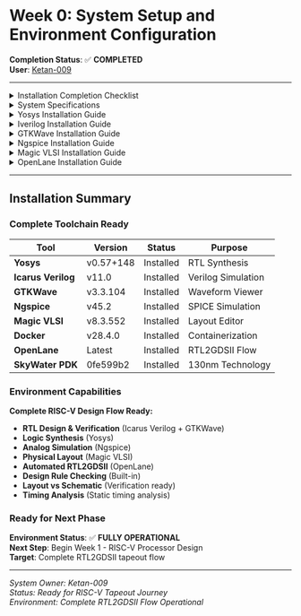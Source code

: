 # Week 0: System Setup and Environment Configuration

**Completion Status**: ✅ **COMPLETED**  
**User**: [Ketan-009](https://github.com/Ketan-009)

---
<details>
<summary> Installation Completion Checklist</summary> 

## ✅ Installation Completion Checklist

###  Environment Setup Status
-  **System Requirements Check** - 8-core AMD Ryzen 7, 7.8GB RAM, 81GB storage
-  **Operating System** - Ubuntu 22.04.5 LTS verified
-  **Core Dependencies** - Build tools and libraries installed
-  **Yosys RTL Synthesis** - v0.57+148 installed and verified
-  **Icarus Verilog Simulator** - v11.0 installed and verified
-  **GTKWave Viewer** - v3.3.104 installed and verified
-  **Ngspice Circuit Simulator** - v45.2 installed and verified
-  **Magic VLSI Layout** - v8.3.552 installed and verified
-  **Docker Environment** - Configured with user permissions
-  **OpenLane RTL2GDSII** - Complete flow installed and tested
-  **SkyWater 130nm PDK** - PDK installed with hash: 0fe599b2afb6708d281543108caf8310912f54af

###  Tools Ready for RISC-V Development
-  **Complete RTL2GDSII Flow** - OpenLane operational
-  **Simulation Environment** - Icarus Verilog + GTKWave
-  **Synthesis Tools** - Yosys ready for RTL synthesis
-  **Analog Simulation** - Ngspice for mixed-signal verification
-  **Layout Tools** - Magic VLSI for custom layouts
-  **Design Verification** - DRC, LVS, timing analysis ready

---

</details>

<details>
<summary> System Specifications</summary>

##  System Specifications

This document contains the system setup and configuration details for the RISC-V Tapeout RTL2GDS journey.

##  System Check Report

Below is the comprehensive system check script and its output:

### System Check Script

```bash
echo "=================================="
echo "       SYSTEM CHECK REPORT"
echo "=================================="
echo

echo "1. SYSTEM INFO:"
echo "   OS: $(lsb_release -d | cut -f2)"
echo "   Kernel: $(uname -r)"
echo "   Architecture: $(uname -m)"
echo

echo "2. CPU INFO:"
echo "   Cores: $(nproc)"
echo "   Model: $(lscpu | grep 'Model name' | cut -d':' -f2 | xargs)"
echo

echo "3. MEMORY INFO:"
echo "   Total RAM: $(free -h | awk 'NR==2{print $2}')"
echo "   Available: $(free -h | awk 'NR==2{print $7}')"
echo "   Used: $(free -h | awk 'NR==2{print $3}')"
echo

echo "4. STORAGE INFO:"
echo "   Root partition: $(df -h / | awk 'NR==2{print $2 " total, " $4 " available, " $5 " used"}')"
```

### System Check Output

```
==================================
       SYSTEM CHECK REPORT
==================================

1. SYSTEM INFO:
   OS: Ubuntu 22.04.5 LTS
   Kernel: 6.8.0-83-generic
   Architecture: x86_64

2. CPU INFO:
   Cores: 8
   Model: AMD Ryzen 7 7840HS w/ Radeon 780M Graphics

3. MEMORY INFO:
   Total RAM: 7.8Gi
   Available: 6.5Gi
   Used: 928Mi

4. STORAGE INFO:
   Root partition: 98G total, 81G available, 13% used
```

## Snapshot
<img width="1919" height="926" alt="image" src="https://github.com/user-attachments/assets/a7183b9b-798d-4202-877e-e21c3dd53ad8" />

##  System Summary

| Component | Specification |
|-----------|---------------|
| **Operating System** | Ubuntu 22.04.5 LTS |
| **Kernel Version** | 6.8.0-83-generic |
| **Architecture** | x86_64 |
| **Processor** | AMD Ryzen 7 7840HS w/ Radeon 780M Graphics |
| **CPU Cores** | 8 |
| **Total RAM** | 7.8 GiB |
| **Available RAM** | 6.5 GiB |
| **Storage** | 98GB total, 81GB available |

##  System Readiness

The system appears to be well-configured for RISC-V development and tapeout processes:

-  **Sufficient Processing Power**: 8-core AMD Ryzen 7 processor
-  **Adequate Memory**: 7.8GB RAM with 6.5GB available
-  **Ample Storage**: 81GB available storage space
-  **Modern OS**: Ubuntu 22.04.5 LTS with recent kernel
-  **x86_64 Architecture**: Compatible with most EDA tools

</details>

<details>
<summary> Yosys Installation Guide</summary>

# 🔧 Yosys Installation Guide

##  Overview

**Yosys** is a framework for **RTL synthesis** and verification, essential for digital design workflows. This guide provides step-by-step instructions for installing Yosys on Ubuntu/Debian systems.

### Key Features:
-  **RTL Synthesis**: Convert Verilog to gate-level netlists
-  **Technology Mapping**: Support for various FPGA and ASIC libraries
-  **Formal Verification**: Built-in verification capabilities
-  **Extensible**: Plugin architecture for custom flows

##  System Update

Start by updating your system packages to ensure compatibility:

```bash
# Update package lists
sudo apt-get update

# Install make if not already present
sudo apt-get install make
```

> ** Tip**: It's always good practice to update your system before installing new software packages.

##  Build Dependencies

Install all required dependencies for building Yosys. The dependency list includes `libfl-dev` and optionally `lld` for better performance:

```bash
sudo apt-get install build-essential clang lld bison flex libfl-dev \
    libreadline-dev gawk tcl-dev libffi-dev git \
    graphviz xdot pkg-config python3 libboost-system-dev \
    libboost-python-dev libboost-filesystem-dev zlib1g-dev
```

###  Dependency Breakdown:

| Package | Purpose |
|---------|---------|
| `build-essential` |  Core build tools (gcc, g++, make) |
| `clang` |  Modern C/C++ compiler |
| `lld` |  LLVM linker for better performance |
| `bison` & `flex` |  Parser and lexer generators |
| `libfl-dev` |  Flex library development files |
| `libreadline-dev` |  Command line editing capabilities |
| `gawk` |  GNU AWK text processing |
| `tcl-dev` |  Tool Command Language support |
| `libffi-dev` |  Foreign Function Interface |
| `git` |  Version control system |
| `graphviz` & `xdot` |  Graph visualization tools |
| `python3` |  Python interpreter |
| `libboost-*` |  Boost C++ libraries |
| `zlib1g-dev` |  Compression library |

##  Clone and Build Yosys

### Step 1: Clone Repository

Clone the Yosys repository with all submodules:

```bash
# Clone with submodules (IMPORTANT!)
git clone --recurse-submodules https://github.com/YosysHQ/yosys.git
```

<details>
<summary> Alternative Method (if you forgot --recurse-submodules)</summary>

```bash
git clone https://github.com/YosysHQ/yosys.git
cd yosys
git submodule update --init --recursive
```

</details>

### Step 2: Build Configuration

Navigate to the yosys directory and configure the build:

```bash
cd yosys
make config-gcc
```

### Step 3: Compile Yosys

Build the project (this may take 5-15 minutes depending on your system):

```bash
# Standard build
make

# Or for faster builds on multi-core systems:
make -j$(nproc)
```

### Step 4: Install System-wide

Install Yosys to make it available system-wide:

```bash
sudo make install
```

##  Verification

### Quick Version Check

Verify the installation was successful:

```bash
yosys --version
```

**Output:**
```
Yosys 0.57+148 (git sha1 259bd6fb3, g++ 11.4.0-1ubuntu1~22.04.2 -fPIC -O3)
```

### Interactive Test

Test the interactive shell:

```bash
# Start Yosys interactive mode
yosys
```

##  Snapshot
<img width="1214" height="600" alt="image" src="https://github.com/user-attachments/assets/fbefe4aa-d666-4638-a776-bdf743bf0bdb" />

**Status**: ✅ **Yosys Successfully Installed**

</details>

<details>
<summary> Iverilog Installation Guide</summary>

# ⚡ Iverilog Installation Guide

## 🎯 Overview

**Icarus Verilog (iverilog)** is a free and open-source Verilog simulation and synthesis tool. It's perfect for:

###  Key Features:
-  **IEEE 1364 Compliant**: Full Verilog-1995, Verilog-2001, and partial Verilog-2005 support
-  **Fast Simulation**: Compiled simulation for better performance
-  **Cross-Platform**: Works on Linux, macOS, and Windows
-  **Open Source**: Completely free with GPL license
-  **Easy Integration**: Works seamlessly with other EDA tools

##  Installation Steps

### Step 1: Update Package Repository

Ensure your package lists are up-to-date:

```bash
sudo apt-get update
```

> ** Note**: This step fetches the latest package information from Ubuntu repositories.

### Step 2: Install Iverilog

Install Icarus Verilog from the official Ubuntu repository:

```bash
sudo apt-get install iverilog
```

##  Snapshot
<img width="1612" height="862" alt="image" src="https://github.com/user-attachments/assets/2d58e937-1ff4-44fb-86fc-df61dfad743e" />

##  Verification

### Quick Version Check

Verify the installation was successful:

```bash
iverilog -V
```

**Output:**
```
Icarus Verilog version 11.0 (stable) ()

Copyright 1998-2020 Stephen Williams

  This program is free software; you can redistribute it and/or modify
  it under the terms of the GNU General Public License as published by
  the Free Software Foundation; either version 2 of the License, or
  (at your option) any later version.....
```

##  Snapshot
<img width="1919" height="1021" alt="image" src="https://github.com/user-attachments/assets/fb4df76b-b729-4a45-80bd-d158fc0eb3f5" />

**Status**:  **Icarus Verilog Successfully Installed**

</details>

<details>
<summary> GTKWave Installation Guide</summary>
       
# 🌊 GTKWave Installation Guide

##  Overview

**GTKWave** is a fully featured waveform viewer for digital simulation data. Essential for debugging and analyzing your RISC-V designs!

###  Key Features:
-  **VCD File Support**: Industry-standard Value Change Dump format
-  **Signal Analysis**: Zoom, pan, and measure timing relationships
-  **Customizable Views**: Color coding and signal grouping
-  **Fast Performance**: Handles large waveform files efficiently
-  **Search & Filter**: Find signals quickly in complex designs
-  **Multi-format Support**: VCD, LXT, FST, and more

##  Installation Steps

### Step 1: Update Package Repository

Refresh your package database to get the latest versions:

```bash
sudo apt-get update
```

> ** Note**: This ensures you get the most recent version available in the repositories.

### Step 2: Install GTKWave

Install GTKWave and its dependencies:

```bash
sudo apt install gtkwave
```

##  Verification

### Quick Version Check

Verify GTKWave installed correctly:

```bash
gtkwave --version
```

**Output:**
```
GTKWave Analyzer v3.3.104 (w)1999-2020 BSI

This is free software; see the source for copying conditions.  There is NO
warranty; not even for MERCHANTABILITY or FITNESS FOR A PARTICULAR PURPOSE.
```

##  Snapshot 
<img width="1919" height="1020" alt="image" src="https://github.com/user-attachments/assets/a933469b-2946-4855-992c-afb71c6819d1" />

**Status**:  **GTKWave Successfully Installed**

</details>

<details>
<summary> Ngspice Installation Guide</summary>

# ⚡ Ngspice Installation Guide

##  Overview

**Ngspice** is a mixed-level/mixed-signal electronic circuit simulator based on Berkeley SPICE 3f5. Essential for analog and mixed-signal verification in your RISC-V design flow!

###  Key Features:
-  **SPICE Simulation**: Industry-standard circuit simulation
-  **Mixed-Signal**: Analog, digital, and mixed-signal support
-  **Advanced Analysis**: AC, DC, transient, noise analysis
-  **Extensible**: Comprehensive model library
-  **RISC-V Ready**: Perfect for I/O and analog verification
-  **Open Source**: Free and actively maintained

##  Installation Steps

### Step 1: Download Ngspice Source

Download the latest stable release (v45.2):

```bash
wget -O ngspice-45.2.tar.gz https://sourceforge.net/projects/ngspice/files/ng-spice-rework/45.2/ngspice-45.2.tar.gz/download
```

> ** Note**: The download URL redirects from SourceForge, this is normal behavior.

### Step 2: Extract the Archive

```bash
tar -zxvf ngspice-45.2.tar.gz
```

**Output:**
```
ngspice-45.2/
ngspice-45.2/.gitignore
ngspice-45.2/aclocal.m4
ngspice-45.2/ANALYSES
ngspice-45.2/ar-lib
ngspice-45.2/AUTHORS
ngspice-45.2/autogen.sh
ngspice-45.2/BUGS
ngspice-45.2/ChangeLog
...
```

### Step 3: Navigate and Create Build Directory

```bash
cd ngspice-45.2
mkdir release
cd release
```

> **💡 Why separate build directory?** This keeps source clean and allows multiple build configurations.

### Step 4: Configure the Build

Configure with recommended options for RISC-V development:

```bash
../configure --with-x --with-readline=yes --disable-debug
```

###  Configuration Options Explained:

| Option | Purpose |
|--------|---------|
| `--with-x` |  Enable X11 GUI support for plotting |
| `--with-readline=yes` |  Enable command line editing |
| `--disable-debug` |  Optimize for performance |

### Step 5: Compile Ngspice

```bash
make
```

**Build Progress Indicators:**
-  **Compilation time**: 5-15 minutes depending on system
-  **Progress**: Watch for successful compilation messages
-  **Success**: No fatal errors at the end

### Step 6: Install System-wide

```bash
sudo make install
```

### 🚨 **Real Error Encountered**

**Error Message:**
```bash
ketan@ketan:~/ngspice-45.2/release$ make
CDPATH="${ZSH_VERSION+.}:" && cd .. && /bin/bash '/home/ketan/ngspice-45.2/missing' aclocal-1.16 -I m4
/home/ketan/ngspice-45.2/missing: line 81: aclocal-1.16: command not found
WARNING: 'aclocal-1.16' is missing on your system.
         You should only need it if you modified 'acinclude.m4' or
         'configure.ac' or m4 files included by 'configure.ac'.
         The 'aclocal' program is part of the GNU Automake package:
         <https://www.gnu.org/software/automake>
make: *** [Makefile:460: ../aclocal.m4] Error 127
```

##  Snapshot
<img width="1063" height="255" alt="Screenshot 2025-09-20 020639" src="https://github.com/user-attachments/assets/214d7655-9a3a-4f5e-acf5-5a9d889dd082" />

### 🔧 **Solution That Worked**

**Root Cause:** Missing `automake` package which provides `aclocal-1.16`

**Step-by-Step Fix:**

```bash
# Step 1: Install missing automake package
sudo apt-get update
sudo apt-get install automake

# Also ensure you have the complete autotools suite
sudo apt-get install autoconf libtool

# Step 2: Clean the broken build state
cd ~/ngspice-45.2
rm -rf release
rm -f config.cache config.log config.status
rm -f Makefile

# Step 3: Fresh build setup
mkdir release
cd release

# Step 4: Reconfigure and build
../configure --with-x --with-readline=yes --disable-debug
make

# Step 5: Install if successful
sudo make install
```

## ✅ Verification

### Quick Version Check

Verify installation success:

```bash
ngspice --version
```

**Output:**
```
******
** ngspice-45.2 : Circuit level simulation program
** Compiled with KLU Direct Linear Solver
** The U. C. Berkeley CAD Group
** Copyright 1985-1994, Regents of the University of California.
** Copyright 2001-2025, The ngspice team.
** Please get your ngspice manual from https://ngspice.sourceforge.io/docs.html
** Please file your bug-reports at http://ngspice.sourceforge.net/bugrep.html
** Creation Date: Fri Sep 19 20:42:13 UTC 2025
******
```

##  Snapshot
<img width="1073" height="576" alt="image" src="https://github.com/user-attachments/assets/ef680304-3a8c-4b03-8ba9-44f06599c1a6" />

**Status**: ✅ **Ngspice Successfully Installed**

</details>

<details>
<summary> Magic VLSI Installation Guide</summary>

# 🎩 Magic VLSI Installation Guide

##  Overview

**Magic VLSI** is a venerable VLSI layout tool, written in the 1980s at Berkeley by John Ousterhout. Now maintained by Tim Edwards, it remains one of the most capable layout tools available for academic and research purposes.

### 🌟 Key Features:
-  **Interactive Layout**: Real-time design rule checking
-  **Hierarchical Design**: Support for complex chip layouts
-  **Fast DRC**: Built-in design rule checking
-  **Parasitic Extraction**: RC and capacitance extraction
-  **RISC-V Ready**: Perfect for custom RISC-V layouts
-  **Open Source**: Free with extensive community support

##  Installation Steps

### Step 1: Install All Dependencies

Install the complete dependency chain:

```bash
sudo apt-get update
sudo apt-get install m4
sudo apt-get install tcsh
sudo apt-get install csh
sudo apt-get install libx11-dev
sudo apt-get install tcl-dev tk-dev
sudo apt-get install libcairo2-dev
sudo apt-get install mesa-common-dev libglu1-mesa-dev
sudo apt-get install libncurses-dev
```

> **💡 Pro Tip**: You can combine these into a single command for efficiency

```bash
sudo apt-get install m4 tcsh csh libx11-dev tcl-dev tk-dev \
    libcairo2-dev mesa-common-dev libglu1-mesa-dev libncurses-dev
```

### Step 2: Clone Magic Repository

Clone from the official repository:

```bash
git clone https://github.com/RTimothyEdwards/magic
```

### Step 3: Navigate to Magic Directory

```bash
cd magic
```

### Step 4: Configure the Build

Run the configure script to detect system capabilities:

```bash
./configure
```

### Step 5: Compile Magic

```bash
make
```

### Step 6: Install System-wide

```bash
sudo make install
```

## ✅ Verification

### Quick Version Check

Verify Magic installed correctly:

```bash
magic -version
```

**Output:**
```
8.3.552
```

##  Snapshot
<img width="1919" height="1023" alt="image" src="https://github.com/user-attachments/assets/96bc939e-a7b9-4b03-ac77-e93f3a4ef75f" />

**Status**: ✅ **Magic VLSI Successfully Installed**

</details>

<details>
<summary> OpenLane Installation Guide</summary>

# 🚀 OpenLane Installation Guide

##  Overview

**OpenLane** is an automated RTL to GDSII flow based on several open-source tools including OpenROAD, Yosys, Magic, Netgen, CVC, SPEF-Extractor, KLayout and more. Perfect for your RISC-V Tapeout journey!

###  Key Features:
-  **Complete Flow**: RTL synthesis to GDSII generation
-  **Automated**: Push-button ASIC implementation
-  **Containerized**: Easy deployment with Docker
-  **SkyWater Ready**: Pre-configured for SkyWater 130nm
-  **Open Source**: Completely free and transparent
-  **Comprehensive**: DRC, LVS, timing analysis included

##  Dependency Installation

```bash
# Update system packages
sudo apt-get update
sudo apt-get upgrade

# Install essential build tools
sudo apt install -y build-essential python3 python3-venv python3-pip make git

# Install Docker prerequisites
sudo apt install apt-transport-https ca-certificates curl software-properties-common
```

##  Docker Setup

### Step 1: Add Docker Repository

```bash
# Add Docker's official GPG key
curl -fsSL https://download.docker.com/linux/ubuntu/gpg | sudo gpg --dearmor -o /usr/share/keyrings/docker-archive-keyring.gpg

# Add Docker repository
echo "deb [arch=amd64 signed-by=/usr/share/keyrings/docker-archive-keyring.gpg] https://download.docker.com/linux/ubuntu $(lsb_release -cs) stable" | sudo tee /etc/apt/sources.list.d/docker.list > /dev/null
```

### Step 2: Install Docker

```bash
# Update package index
sudo apt update

# Install Docker Engine
sudo apt install docker-ce docker-ce-cli containerd.io
```

### Step 3: Test Docker Installation

```bash
# Test Docker with hello-world
sudo docker run hello-world
```

### Step 4: Configure Docker for Non-root Access

```bash
# Add docker group (may already exist)
sudo groupadd docker

# Add user to docker group
sudo usermod -aG docker $USER

# Reboot to apply group changes
sudo reboot
```

### Step 5: Verify Docker Access (After Reboot)

```bash
# Test Docker without sudo
docker run hello-world
```

##  OpenLane Installation

### Step 1: Verify Dependencies

```bash
# Check all required tools
git --version
docker --version
python3 --version
python3 -m pip --version
make --version
python3 -m venv -h
```

**Outputs:**
```
git version 2.34.1
Docker version 28.4.0, build d8eb465
Python 3.10.12
pip 22.0.2 from /usr/lib/python3/dist-packages/pip (python 3.10)
GNU Make 4.3
Built for x86_64-pc-linux-gnu
```

### Step 2: Clone OpenLane Repository

```bash
# Navigate to home directory
cd $HOME

# Clone OpenLane
git clone https://github.com/The-OpenROAD-Project/OpenLane
```

**Output:**
```
Cloning into 'OpenLane'...
remote: Enumerating objects: 18832, done.
remote: Counting objects: 100% (310/310), done.
remote: Compressing objects: 100% (205/205), done.
remote: Total 18832 (delta 218), reused 109 (delta 105), pack-reused 18522 (from 3)
Receiving objects: 100% (18832/18832), 856.04 MiB | 461.00 KiB/s, done.
Resolving deltas: 100% (13546/13546), done.
```

### Step 3: Navigate to OpenLane Directory

```bash
cd OpenLane
```

### Step 4: Build OpenLane Environment

```bash
# Build OpenLane (downloads PDKs and tools)
make
```

### 🚨 **Critical Fix: PDK Installation Error**

**Error Message:**
```bash
./venv/bin/ciel ls-remotes | grep sky130
Usage: ciel [OPTIONS] COMMAND [ARGS]...
Try 'ciel --help' for help.

Error: No such command 'ls-remotes'.
```

###  **Solution That Worked**

**Root Cause:** `Missing argument VERSION` error occurs because the `volare enable` command needs the exact PDK commit hash from this metadata file

**Step-by-Step Fix:**

```bash
# Step 1: Activate Python Virtual Environment
cd ~/OpenLane
source venv/bin/activate

# Step 2: Install PDK with Specific Version Hash
# With venv active, use ciel directly (not ./venv/bin/ciel)
ciel enable --pdk-family=sky130 0fe599b2afb6708d281543108caf8310912f54af
```

### Step 5: Run Test Suite

```bash
# Run OpenLane test to verify installation
make test
```

**Output:**
```
...
Basic test passed
```

## ✅ Verification

### OpenROAD GUI Launch

Verify OpenROAD GUI:

```bash
make mount

# Launch OpenROAD with GUI
export DISPLAY=:0
openroad -gui &
```

##  Snapshots
<img width="1919" height="1020" alt="image" src="https://github.com/user-attachments/assets/f5be9ac4-bf43-416f-8a26-512c548802f1" />
<img width="1919" height="1019" alt="image" src="https://github.com/user-attachments/assets/af700c84-e605-4982-b8a7-3ae97fb268a6" />
<img width="1919" height="1019" alt="image" src="https://github.com/user-attachments/assets/0d04c6cc-dd94-4c2a-a6e7-95bbc9322df2" />

**Status**: ✅ **OpenLane RTL2GDSII Flow Successfully Installed**

</details>

---

##  Installation Summary

###  Complete Toolchain Ready

| Tool | Version | Status | Purpose |
|------|---------|--------|---------|
| **Yosys** | v0.57+148 |  Installed | RTL Synthesis |
| **Icarus Verilog** | v11.0 |  Installed | Verilog Simulation |
| **GTKWave** | v3.3.104 |  Installed | Waveform Viewer |
| **Ngspice** | v45.2 |  Installed | SPICE Simulation |
| **Magic VLSI** | v8.3.552 |  Installed | Layout Editor |
| **Docker** | v28.4.0 |  Installed | Containerization |
| **OpenLane** | Latest |  Installed | RTL2GDSII Flow |
| **SkyWater PDK** | 0fe599b2 |  Installed | 130nm Technology |

###  Environment Capabilities

**Complete RISC-V Design Flow Ready:**
-  **RTL Design & Verification** (Icarus Verilog + GTKWave)
-  **Logic Synthesis** (Yosys)
-  **Analog Simulation** (Ngspice)
-  **Physical Layout** (Magic VLSI)
-  **Automated RTL2GDSII** (OpenLane)
-  **Design Rule Checking** (Built-in)
-  **Layout vs Schematic** (Verification ready)
-  **Timing Analysis** (Static timing analysis)

###  Ready for Next Phase

**Environment Status**: ✅ **FULLY OPERATIONAL**  
**Next Step**: Begin Week 1 - RISC-V Processor Design  
**Target**: Complete RTL2GDSII tapeout flow

---
*System Owner: Ketan-009*  
*Status: Ready for RISC-V Tapeout Journey*  
*Environment: Complete RTL2GDSII Flow Operational*
